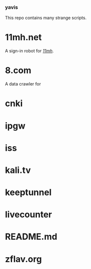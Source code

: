 ### yavis
This repo contains many strange scripts.

# 11mh.net
A sign-in robot for *[11mh](http://11mh.net/)*.

# 8.com
A data crawler for 

# cnki
# ipgw
# iss
# kali.tv
# keeptunnel
# livecounter
# README.md
# zflav.org
